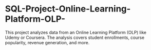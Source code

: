 # SQL-Project-Online-Learning-Platform-OLP-
This project analyzes data from an Online Learning Platform (OLP) like Udemy or Coursera. The analysis covers student enrollments, course popularity, revenue generation, and more.
